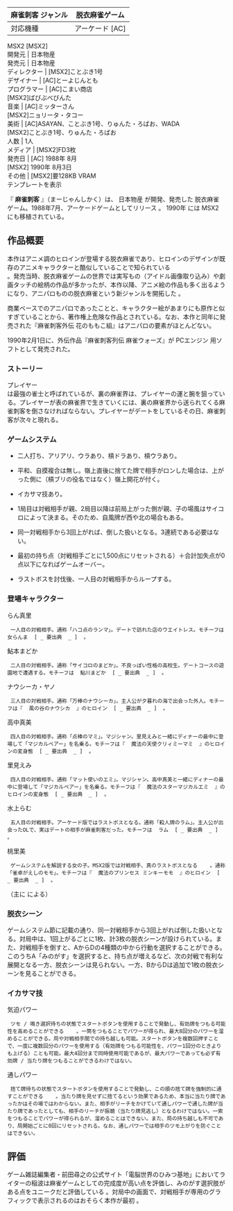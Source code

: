 麻雀刺客  ジャンル  |  脱衣麻雀ゲーム   
---|---  
対応機種  |  アーケード  [AC]   
MSX2  [MSX2]  
開発元  |  日本物産   
発売元  |  日本物産   
ディレクター  |  [MSX2]ことぶき1号   
デザイナー  |  [AC]とーよじんとも   
プログラマー  |  [AC]こまい商店   
[MSX2]ばびぶべびんた  
音楽  |  [AC]ミッターさん   
[MSX2]ニョリータ・タコー  
美術  |  [AC]ASAYAN、ことぶき1号、りゅんた・ろばお、WADA   
[MSX2]ことぶき1号、りゅんた・ろばお  
人数  |  1人   
メディア  |  [MSX2]FD3枚   
発売日  |  [AC]  1988年  8月   
[MSX2]  1990年  8月3日  
その他  |  [MSX2]要128KB VRAM   
テンプレートを表示  
  
『 **麻雀刺客** 』（まーじゃんしかく）は、  日本物産  が開発、発売した  脱衣麻雀  ゲーム。1988年7月、アーケードゲームとしてリリース
  。  1990年  には  MSX2  にも移植されている。

##  作品概要  

本作はアニメ調のヒロインが登場する脱衣麻雀であり、ヒロインのデザインが既存のアニメキャラクターと酷似していることで知られている  
。発売当時、脱衣麻雀ゲームの世界では実写もの（アイドル画像取り込み）や劇画タッチの絵柄の作品が多かったが、本作以降、アニメ絵の作品も多く出るようになり、アニパロものの脱衣麻雀という新ジャンルを開拓した
  。

商業ベースでのアニパロであったことと、キャラクター絵があまりにも原作と似すぎていることから、著作権上危険な作品とされている。なお、本作と同年に発売された『麻雀刺客外伝
花のももこ組』はアニパロの要素がほとんどない。

1990年2月1日に、外伝作品『麻雀刺客列伝 麻雀ウォーズ』が  PCエンジン  用ソフトとして発売された。

###  ストーリー  

プレイヤー  
は最強の雀士と呼ばれているが、裏の麻雀界は、プレイヤーの運と腕を狙っている。プレイヤーが表の麻雀界で生きていくには、裏の麻雀界から送られてくる麻雀刺客を倒さなければならない。プレイヤーがデートをしているその日、麻雀刺客が次々と現れる。

###  ゲームシステム  

  * 二人打ち、アリアリ、ウラあり、槓ドラあり、槓ウラあり。 
  * 平和、自摸複合は無し。嶺上直後に捨てた牌で相手がロンした場合は、上がった側に（槓ブリの役名ではなく）嶺上開花が付く。 
  * イカサマ技あり。 
  * 1局目は対戦相手が親、2局目以降は前局上がった側が親、子の場風はサイコロによって決まる。そのため、自風牌が西や北の場合もある。 

  * 同一対戦相手から3回上がれば、倒した扱いとなる。3連続である必要はない。 
  * 最初の持ち点（対戦相手ごとに1,500点にリセットされる）＋合計加失点が0点以下になればゲームオーバー。 
  * ラストボスを討伐後、一人目の対戦相手からループする。 

###  登場キャラクター  

らん真里

     一人目の対戦相手。通称「ハコ点のランマ」。デートで訪れた店のウエイトレス。モチーフは  女らんま  [ _ 要出典  _ ]  。 
鮎本まどか

     二人目の対戦相手。通称「サイコロのまどか」。不良っぽい性格の高校生。デートコースの遊園地で遭遇する。モチーフは  鮎川まどか  [ _ 要出典  _ ]  。 
ナウシーカ・ヤノ

     三人目の対戦相手。通称「万棒のナウシーカ」。主人公が夕暮れの海で出会った外人。モチーフは『  風の谷のナウシカ  』のヒロイン  [ _ 要出典  _ ]  。 
高中真美

     四人目の対戦相手。通称「点棒のマミ」。マジシャン。里見えみと一緒にディナーの最中に登場して「マジカルペアー」を名乗る。モチーフは『  魔法の天使クリィミーマミ  』のヒロインの変身態  [ _ 要出典  _ ]  。 
里見えみ

     四人目の対戦相手。通称「マット使いのエミ」。マジシャン。高中真美と一緒にディナーの最中に登場して「マジカルペアー」を名乗る。モチーフは『  魔法のスターマジカルエミ  』のヒロインの変身態  [ _ 要出典  _ ]  。 
水上らむ

     五人目の対戦相手。アーケード版ではラストボスとなる。通称「殺人牌のラム」。主人公が出会ったOLで、実はデートの相手が麻雀刺客だった。モチーフは  ラム  [ _ 要出典  _ ]  。 
桃里美

     ゲームシステムを解説する女の子。MSX2版では対戦相手、真のラストボスとなる    。通称「雀卓がえしのモモ」。モチーフは『  魔法のプリンセス ミンキーモモ  』のヒロイン  [ _ 要出典  _ ]  。 

（主に    による）

###  脱衣シーン  

ゲームシステム節に記載の通り、同一対戦相手から3回上がれば倒した扱いとなる。対局中は、1回上がるごとに1枚、計3枚の脱衣シーンが設けられている。また、対戦相手を倒すと、AからDの4種類の中から行動を選択することができる。このうちA「みのがす」を選択すると、持ち点が増えるなど、次の対戦で有利な展開となる一方、脱衣シーンは見られない。一方、BからDは追加で1枚の脱衣シーンを見ることができる。

###  イカサマ技  

気迫パワー

     ツモ / 鳴き選択待ちの状態でスタートボタンを使用することで発動し、有効牌をつもる可能性を高めることができる    。一筒をつもることでパワーが得られ、最大8回分のパワーを溜めることができる。局や対戦相手間での持ち越しも可能。スタートボタンを複数回押すことで、一度に複数回分のパワーを使用する（有効牌をつもる可能性を、パワー1回分のときよりも上げる）ことも可能。最大4回分まで同時使用可能であるが、最大パワーであっても必ず有効牌 / 当たり牌をつもることができるわけではない。 
通しパワー

     捨て牌待ちの状態でスタートボタンを使用することで発動し、この順の捨て牌を強制的に通すことができる    。当たり牌を見せずに捨てるという効果であるため、本当に当たり牌であったかはその場ではわからない。また、相手がリーチをかけていて通しパワーで通した牌が当たり牌であったとしても、相手のリーチが振聴（当たり牌見逃し）となるわけではない。一索をつもることでパワーが得られるが、溜めることはできない。また、局の持ち越しも不可であり、局開始ごとに0回にリセットされる。なお、通しパワーでは相手のツモ上がりを防ぐことはできない。 

##  評価  

ゲーム雑誌編集者・前田尋之の公式サイト「電脳世界のひみつ基地」においてライターの稲波は麻雀ゲームとしての完成度が高い点を評価し、みのがす選択肢がある点をユニークだと評価している
  。対局中の画面で、対戦相手が専用のグラフィックで表示されるのはおそらく本作が最初    。

